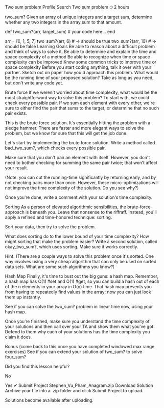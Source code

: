 
Two sum problem
Profile
Search
Two sum problem
⏱ 2 hours

two_sum?
Given an array of unique integers and a target sum, determine whether any two integers in the array sum to that amount.

def two_sum?(arr, target_sum)
    # your code here...
end

arr = [0, 1, 5, 7]
two_sum?(arr, 6) # => should be true
two_sum?(arr, 10) # => should be false
Learning Goals
Be able to reason about a difficult problem and think of ways to solve it.
Be able to determine and explain the time and space complexity of a method
Be able to recognize when time or space complexity can be improved
Know some common tricks to improve time or space complexity
Before you start coding anything, talk it over with your partner. Sketch out on paper how you'd approach this problem. What would be the running time of your proposed solution? Take as long as you need, but don't write any code yet.

Brute force
If we weren't worried about time complexity, what would be the most straightforward way to solve this problem? To start with, we could check every possible pair. If we sum each element with every other, we're sure to either find the pair that sums to the target, or determine that no such pair exists.

This is the brute force solution. It's essentially hitting the problem with a sledge hammer. There are faster and more elegant ways to solve the problem, but we know for sure that this will get the job done.

Let's start by implementing the brute force solution. Write a method called bad_two_sum?, which checks every possible pair.

Make sure that you don't pair an element with itself. However, you don't need to bother checking for summing the same pair twice; that won't affect your result.

(Note: you can cut the running-time significantly by returning early, and by not checking pairs more than once. However, these micro-optimizations will not improve the time complexity of the solution. Do you see why?)

Once you're done, write a comment with your solution's time complexity.

Sorting
As a person of elevated algorithmic sensibilities, the brute-force approach is beneath you. Leave that nonsense to the riffraff. Instead, you'll apply a refined and time-honored technique: sorting.

Sort your data, then try to solve the problem.

What does sorting do to the lower bound of your time complexity?
How might sorting that make the problem easier?
Write a second solution, called okay_two_sum?, which uses sorting. Make sure it works correctly.

Hint: (There are a couple ways to solve this problem once it's sorted. One way involves using a very cheap algorithm that can only be used on sorted data sets. What are some such algorithms you know?)

Hash Map
Finally, it's time to bust out the big guns: a hash map. Remember, a hash map has O(1) #set and O(1) #get, so you can build a hash out of each of the n elements in your array in O(n) time. That hash map prevents you from having to repeatedly find values in the array; now you can just look them up instantly.

See if you can solve the two_sum? problem in linear time now, using your hash map.

Once you're finished, make sure you understand the time complexity of your solutions and then call over your TA and show them what you've got. Defend to them why each of your solutions has the time complexity you claim it does.

Bonus (come back to this once you have completed windowed max range exercises)
See if you can extend your solution of two_sum? to solve four_sum?

Did you find this lesson helpful?

No

Yes
✔︎ Submit Project
Stephen_Vu_Pham_Anagram.zip
Download Solution
Archive your file into a .zip folder and click Submit Project to upload.

Solutions become available after uploading.